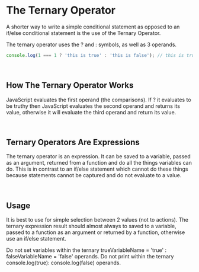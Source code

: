 # The Ternary Operator

A shorter way to write a simple conditional statement as opposed to an if/else conditional statement is the use of the Ternary Operator.

The ternary operator uses the ? and : symbols, as well as 3 operands.

```JavaScript
console.log(1 === 1 ? 'this is true' : 'this is false'); // this is true
```

<br>

## How The Ternary Operator Works

JavaScript evaluates the first operand (the comparisons).
If ? it evaluates to be truthy then JavaScript evaluates the second operand and returns its value, otherwise it will evaluate the third operand and return its value.

<br>

## Ternary Operators Are Expressions

The ternary operator is an expression. It can be saved to a variable, passed as an argument, returned from a function and do all the things variables can do. This is in contrast to an if/else statement which cannot do these things because statements cannot be captured and do not evaluate to a value.

<br>

## Usage

It is best to use for simple selection between 2 values (not to actions). The ternary expression result should almost always to saved to a variable, passed to a function as an argument or returned by a function, otherwise use an if/else statement. 

Do not set variables within the ternary trueVariableName = 'true' : falseVariableName = 'false' operands.
Do not print within the ternary console.log(true): console.log(false) operands.
